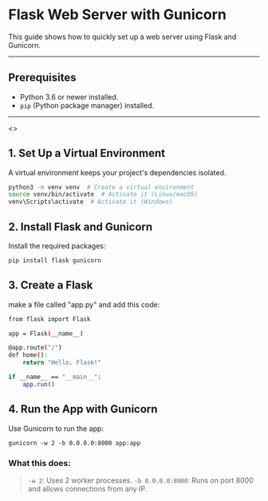 # Flask Web Server with Gunicorn

This guide shows how to quickly set up a web server using Flask and Gunicorn.

---

## Prerequisites

- Python 3.6 or newer installed.
- `pip` (Python package manager) installed.

---
<>
## 1. Set Up a Virtual Environment

A virtual environment keeps your project's dependencies isolated.

```bash
python3 -m venv venv  # Create a virtual environment
source venv/bin/activate  # Activate it (Linux/macOS)
venv\Scripts\activate  # Activate it (Windows)
```

## 2. Install Flask and Gunicorn

Install the required packages:

```bash
pip install flask gunicorn
```

## 3. Create a Flask 

make a file called "app.py" and add this code:

```bash
from flask import Flask

app = Flask(__name__)

@app.route("/")
def home():
    return "Hello, Flask!"

if __name__ == "__main__":
    app.run()
```

## 4. Run the App with Gunicorn
Use Gunicorn to run the app:

```
gunicorn -w 2 -b 0.0.0.0:8000 app:app
```

### What this does:
> ```-w 2```: Uses 2 worker processes.
> ```-b 0.0.0.0:8000```: Runs on port 8000 and allows connections from any IP.